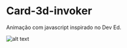 # Card-3d-invoker

Animação com javascript inspirado no Dev Ed.


![alt text](https://github.com/Breners/Card-3d-invoker/blob/master/presentation.gif?raw=true)


